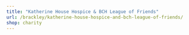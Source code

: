 ```yaml
---
title: "Katherine House Hospice & BCH League of Friends"
url: /brackley/katherine-house-hospice-and-bch-league-of-friends/
shop: charity
---
```

